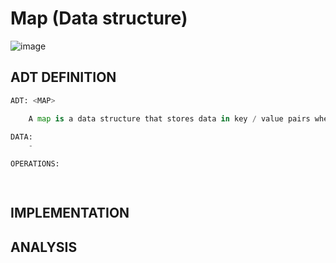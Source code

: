 # Map (Data structure)

![image](https://user-images.githubusercontent.com/14041622/48754434-a32e3c80-eccc-11e8-9684-60736c9cac7e.png)


## ADT DEFINITION

```py
ADT: <MAP>

    A map is a data structure that stores data in key / value pairs where every key is unique. A map is sometimes called an associative array or dictionary. It is often used for fast look-ups of data. 

DATA:
    - 

OPERATIONS:

    
```

## IMPLEMENTATION



## ANALYSIS
